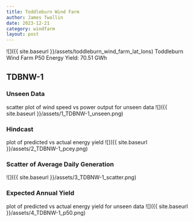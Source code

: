 ```yaml
---
title: Toddleburn Wind Farm
author: James Twallin
date: 2023-12-21
category: windfarm
layout: post
---
```

![]({{ site.baseurl }}/assets/toddleburn_wind_farm_lat_lons)
Toddleburn Wind Farm P50 Energy Yield: 70.51 GWh

TDBNW-1
-------------
### Unseen Data 
scatter plot of wind speed vs power output for unseen data
![]({{ site.baseurl }}/assets/1_TDBNW-1_unseen.png)
### Hindcast 
plot of predicted vs actual energy yield
![]({{ site.baseurl }}/assets/2_TDBNW-1_pcey.png)
### Scatter of Average Daily Generation 

![]({{ site.baseurl }}/assets/3_TDBNW-1_scatter.png)
### Expected Annual Yield 
plot of predicted vs actual energy yield for unseen data
![]({{ site.baseurl }}/assets/4_TDBNW-1_p50.png)

